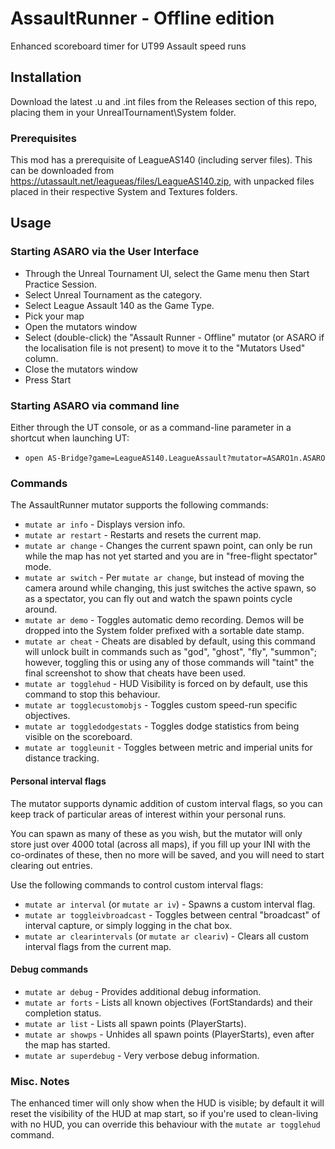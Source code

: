# AssaultRunner - Offline edition
Enhanced scoreboard timer for UT99 Assault speed runs

## Installation

Download the latest .u and .int files from the Releases section of this repo, placing them in your UnrealTournament\System folder.

### Prerequisites

This mod has a prerequisite of LeagueAS140 (including server files). This can be downloaded from https://utassault.net/leagueas/files/LeagueAS140.zip, with unpacked files placed in their respective System and Textures folders.

## Usage

### Starting ASARO via the User Interface

- Through the Unreal Tournament UI, select the Game menu then Start Practice Session.
- Select Unreal Tournament as the category.
- Select League Assault 140 as the Game Type.
- Pick your map
- Open the mutators window
- Select (double-click) the "Assault Runner - Offline" mutator (or ASARO if the localisation file is not present) to move it to the "Mutators Used" column.
- Close the mutators window
- Press Start

### Starting ASARO via command line

Either through the UT console, or as a command-line parameter in a shortcut when launching UT:
- `open AS-Bridge?game=LeagueAS140.LeagueAssault?mutator=ASARO1n.ASARO`

### Commands

The AssaultRunner mutator supports the following commands:

 - `mutate ar info` - Displays version info.
 - `mutate ar restart` - Restarts and resets the current map.
 - `mutate ar change` - Changes the current spawn point, can only be run while the map has not yet started and you are in "free-flight spectator" mode.
 - `mutate ar switch` - Per `mutate ar change`, but instead of moving the camera around while changing, this just switches the active spawn, so as a spectator, you can fly out and watch the spawn points cycle around.
 - `mutate ar demo` - Toggles automatic demo recording. Demos will be dropped into the System folder prefixed with a sortable date stamp.
 - `mutate ar cheat` - Cheats are disabled by default, using this command will unlock built in commands such as "god", "ghost", "fly", "summon"; however, toggling this or using any of those commands will "taint" the final screenshot to show that cheats have been used.
 - `mutate ar togglehud` - HUD Visibility is forced on by default, use this command to stop this behaviour.
 - `mutate ar togglecustomobjs` - Toggles custom speed-run specific objectives.
 - `mutate ar toggledodgestats` - Toggles dodge statistics from being visible on the scoreboard.
 - `mutate ar toggleunit` - Toggles between metric and imperial units for distance tracking.

#### Personal interval flags

The mutator supports dynamic addition of custom interval flags, so you can keep track of particular areas of interest within your personal runs.

You can spawn as many of these as you wish, but the mutator will only store just over 4000 total (across all maps), if you fill up your INI with the co-ordinates of these, then no more will be saved, and you will need to start clearing out entries.

Use the following commands to control custom interval flags:
 - `mutate ar interval` (or `mutate ar iv`) - Spawns a custom interval flag.
 - `mutate ar toggleivbroadcast` - Toggles between central "broadcast" of interval capture, or simply logging in the chat box.
 - `mutate ar clearintervals` (or `mutate ar cleariv`) - Clears all custom interval flags from the current map.

#### Debug commands
 - `mutate ar debug` - Provides additional debug information.
 - `mutate ar forts` - Lists all known objectives (FortStandards) and their completion status.
 - `mutate ar list` - Lists all spawn points (PlayerStarts).
 - `mutate ar showps` - Unhides all spawn points (PlayerStarts), even after the map has started.
 - `mutate ar superdebug` - Very verbose debug information.
 
 
### Misc. Notes

The enhanced timer will only show when the HUD is visible; by default it will reset the visibility of the HUD at map start, so if you're used to clean-living with no HUD, you can override this behaviour with the `mutate ar togglehud` command.
